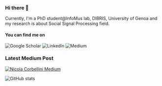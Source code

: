 ### Hi there 👋

Currently, I'm a PhD student@InfoMus lab, DIBRIS, University of Genoa and my research is about Social Signal Processing field.

#### You can find me on
![Google Scholar](https://img.shields.io/badge/Google%20Scholar-4285F4.svg?style=for-the-badge&logo=Google-Scholar&logoColor=white)
![LinkedIn](https://img.shields.io/badge/linkedin-%230077B5.svg?style=for-the-badge&logo=linkedin&logoColor=white)
![Medium](https://img.shields.io/badge/Medium-12100E?style=for-the-badge&logo=medium&logoColor=white)

### Latest Medium Post

[![Nicola Corbellini Medium](https://github-readme-medium.vercel.app/?username=nicola.corbellini93&limit=3&bg=black&text=white)](https://medium.com/@nicola.corbellini93)
<!--
**nicola-corbellini/nicola-corbellini** is a ✨ _special_ ✨ repository because its `README.md` (this file) appears on your GitHub profile.

Here are some ideas to get you started:

- 🔭 I’m currently working on ...
- 🌱 I’m currently learning ...
- 👯 I’m looking to collaborate on ...
- 🤔 I’m looking for help with ...
- 💬 Ask me about ...
- 📫 How to reach me: ...
- 😄 Pronouns: ...
- ⚡ Fun fact: ...
-->

![GitHub stats](https://github-readme-stats.vercel.app/api?username=nicola-corbellini&show_icons=true&theme=dark)
